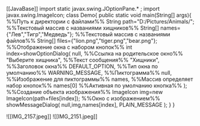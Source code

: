[[JavaBase]]
import static javax.swing.JOptionPane.* ;
import javax.swing.ImageIcon;
class Demo{
	public static void main(String[] args){
%%Путь к директории с файлами%%
		String path="D:/Pictures/Animals/";
%%Текстовый массив с названиями хищников%%
		String[] names={"Лев","Тигр","Медведь"};
%%Текстовый массив с названиями файлов%%
		String[] files={"lion.png","tiger.png","bear.png"};
%%Отображение окна с набором кнопок%%
		int index=showOptionDialog(
			null, %%Ссылка на родительское окно%%
			"Выберите хищника", %%Текст сообщения%%
			"Хищники", %%Заголовок окна%%
			DEFAULT_OPTION, %%Тип окна по умолчанию%%
			WARNING_MESSAGE, %%Пиктограмма%%
			null, %%Изображение для пиктограммы%%
			names, %%Массив определяет набор кнопок%%
			names[0] %%Активная по умолчанию кнопка%%
		);
%%Создание объекта изображения%%
		ImageIcon img=new ImageIcon(path+files[index]);
%%Окно с изображением%%
		showMessageDialog(
		null,img,names[index],
		PLAIN_MESSAGE
		);
	}
}

![[IMG_2157.jpeg]]
![[IMG_2151.jpeg]]